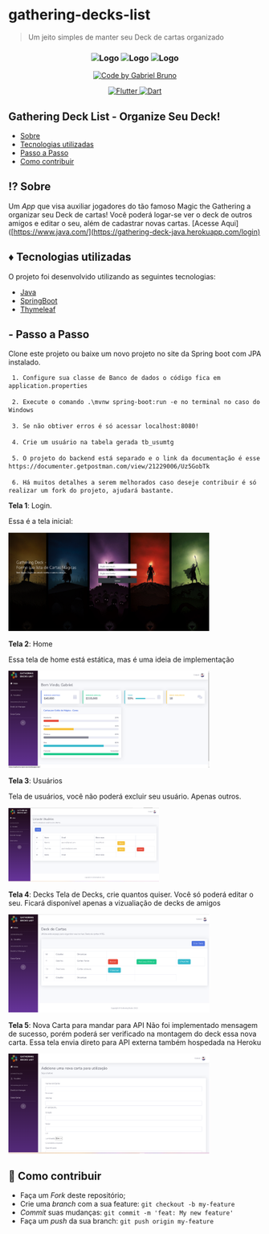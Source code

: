 # gathering-decks-list
> Um jeito simples de manter seu Deck de cartas organizado


<h3 align="center">
    <img alt="Logo" title="#logo" width="170px" src="https://www.celsonunes.com.br/wp-content/uploads/2018/05/java-logo.png">
    <img alt="Logo" title="#logo" width="200px" src="https://1.bp.blogspot.com/-_IX8zH83dJk/Xva8BQtk_QI/AAAAAAAAH8Y/tgNzUIYVh0U7onxYQdim8TNB5PEwlgDtQCLcBGAsYHQ/s1600/thymeleaf.png">
   <img alt="Logo" title="#logo" width="100px" src="https://cdn-icons-png.flaticon.com/512/477/477154.png">
</h3>


  </a>
   <a href="https://github.com/gabrielbcsilva">
   <div align="center"> <img alt="Code by Gabriel Bruno" src="https://img.shields.io/badge/code%20by-Gabriel%20Bruno-black"></div>
  </a>
</p>

<p align="center">
  <a href="https://flutter.dev/docs">
    <img alt="Flutter" src="https://img.shields.io/badge/-Java-red">
  </a>
 
  <a href="https://dart.dev/guides">
    <img alt="Dart" src="https://img.shields.io/badge/-thymeleaf-green">
  </a>
</p>

## Gathering Deck List - Organize Seu Deck!

- [Sobre](#sobre)
- [Tecnologias utilizadas](#tecnologias-utilizadas)
- [Passo a Passo](#passo-a-passo)
- [Como contribuir](#como-contribuir)

<a id="sobre"></a>

## :interrobang: Sobre

Um _App_ que visa auxiliar jogadores do tão famoso Magic the Gathering a organizar seu Deck de cartas! Você poderá logar-se ver o deck de outros amigos e editar o seu, além de cadastrar novas cartas.
[Acesse Aqui]([https://www.java.com/](https://gathering-deck-java.herokuapp.com/login)
<a id="tecnologias-utilizadas"></a>

## :diamonds: Tecnologias utilizadas

O projeto foi desenvolvido utilizando as seguintes tecnologias:

- [Java](https://www.java.com/)
- [SpringBoot](https://spring.io/projects/spring-boot)
- [Thymeleaf](https://www.thymeleaf.org/)




<a id="passo-a-passo"></a>

## - Passo a Passo

Clone este projeto ou baixe um novo projeto no site da Spring boot com JPA instalado.

     1. Configure sua classe de Banco de dados o código fica em application.properties

     2. Execute o comando .\mvnw spring-boot:run -e no terminal no caso do Windows
     
     3. Se não obtiver erros é só acessar localhost:8080!
     
     4. Crie um usuário na tabela gerada tb_usumtg
     
     5. O projeto do backend está separado e o link da documentação é esse https://documenter.getpostman.com/view/21229006/Uz5GobTk
     
     6. Há muitos detalhes a serem melhorados caso deseje contribuir é só realizar um fork do projeto, ajudará bastante.

     

**Tela 1**: Login.

Essa é a tela inicial:

<img alt="login" width="400px" src="./src/main/resources/static/img/login.png">

**Tela 2**: Home

 Essa tela de home está estática, mas é uma ideia de implementação

 <img alt="home" width="400px" src="./src/main/resources/static/img/home.png">
 
**Tela 3**: Usuários

 Tela de usuários, você não poderá excluir seu usuário. Apenas outros.


<img alt="users" width="300px" src="./src/main/resources/static/img/users.png">


**Tela 4**: Decks
 Tela de Decks, crie quantos quiser. Você só poderá editar o seu. Ficará disponível apenas a vizualiação de decks de amigos

<img alt="deck" width="400px" src="./src/main/resources/static/img/deckmanager.png">

**Tela 5**: Nova Carta para mandar para API
Não foi implementado mensagem de sucesso, porém poderá ser verificado na montagem do deck essa nova carta. Essa tela envia direto para API externa também hospedada na Heroku

<img alt="card" width="400px" src="./src/main/resources/static/img/novacarta.png">

<a id="como-contribuir"></a>

## :dart: Como contribuir

- Faça um _Fork_ deste repositório;
- Crie uma _branch_ com a sua feature: `git checkout -b my-feature`
- _Commit_ suas mudanças: `git commit -m 'feat: My new feature'`
- Faça um _push_ da sua branch: `git push origin my-feature`
